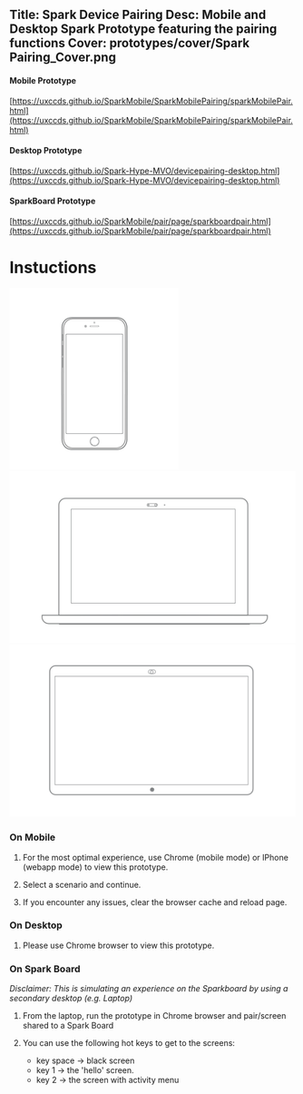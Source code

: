 Title: Spark Device Pairing
Desc: Mobile and Desktop Spark Prototype featuring the pairing functions
Cover: prototypes/cover/Spark Pairing_Cover.png
---

#### Mobile Prototype

[https://uxccds.github.io/SparkMobile/SparkMobilePairing/sparkMobilePair.html](https://uxccds.github.io/SparkMobile/SparkMobilePairing/sparkMobilePair.html)

#### Desktop Prototype

[https://uxccds.github.io/Spark-Hype-MVO/devicepairing-desktop.html](https://uxccds.github.io/Spark-Hype-MVO/devicepairing-desktop.html)

#### SparkBoard Prototype

[https://uxccds.github.io/SparkMobile/pair/page/sparkboardpair.html](https://uxccds.github.io/SparkMobile/pair/page/sparkboardpair.html)


# Instuctions

![mobile](../../../img_data/prototypes/Mobile-2x.png)
![Desktop](../../../img_data/prototypes/Desktop-2x.png)
![SparkBoard](../../../img_data/prototypes/SparkBoard-2x.png)

### On Mobile

1. For the most optimal experience, use Chrome (mobile mode) or IPhone (webapp mode) to view this prototype.

2. Select a scenario and continue.

3. If you encounter any issues, clear the  browser cache and reload page.
 
### On Desktop

1. Please use Chrome browser to view this prototype.

### On Spark Board
*Disclaimer: This is simulating an experience on the Sparkboard by using a secondary desktop (e.g. Laptop)*

1. From the laptop, run the prototype in Chrome browser and pair/screen shared to a Spark Board

2. You can use the following hot keys to get to the screens:
	* key space -> black screen
	* key 1 -> the 'hello' screen.
	* key 2 -> the screen with activity menu

